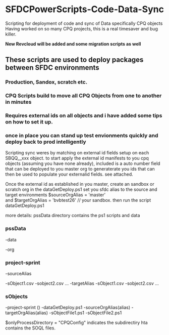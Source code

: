 # SFDCPowerScripts-Code-Data-Sync
Scripting for deployment of code and sync of Data specifically CPQ objects 
Having worked on so many CPQ projects, this is a real timesaver and bug killer. 

**New Revcloud will be added and some migration scripts as well**

## These scripts are used to deploy packages between SFDC environments 
### Production, Sandox, scratch etc.  
### CPQ Scripts build to move all CPQ Objects from one to another in minutes 
### Requires external ids on all objects and i have added some tips on how to set it up.
### once in place you can stand up test envionments quickly and deploy back to prod intelligently 

Scripting sync weres by matching on external id fields setup on each SBQQ__xxx object.
to start apply the external id manifests to you cpq objects (assuming you have none already),
included is a auto number field that can be deployed to you master org to generaterate you ids 
that can then be used to populate your externalid fields.
  see attached. 

Once the external id as established in you master, create an sandbox or scratch org
in the dataGetDeploy.ps1 set you sfdc alias to the source and target environments
$sourceOrgAlias = 'master'    
and 
$targetOrgAlias = 'bvbtest26'    // your sandbox. 
then run the script dataGetDeploy.ps1 

more details: 
 pssData directory contains the ps1 scripts and data

### pssData
  -data
  
   -org
   ### project-sprint 
   
  -sourceAlias 
  
   -sObject1.csv
    -sobject2.csv
          ...
    -targetAlias 
      -sObject1.csv
      -sobject2.csv
          ...
  ### sObjects
   -project-sprint ()
    -dataGetDeploy.ps1
      -sourceOrgAlias(alias)
      -targetOrgAlias(alias) 
     -sObjectFile1.ps1
     -sObjectFile2.ps1
  
      
      

$onlyProcessDirectory = "CPQConfig"  indicates the subdirectiry hta contains the SOQL files.
   



 


